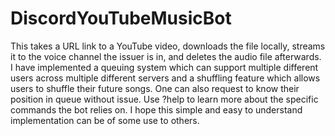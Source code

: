 # DiscordYouTubeMusicBot

   This takes a URL link to a YouTube video, downloads the file locally, streams it to the voice channel the issuer is in, and deletes the audio file afterwards.
I have implemented a queuing system which can support multiple different users across multiple different servers and a shuffling feature which allows users to shuffle
their future songs. One can also request to know their position in queue without issue. Use ?help to learn more about the specific commands the bot relies on. I hope this simple
and easy to understand implementation can be of some use to others. 
